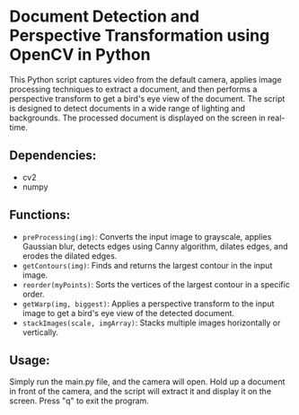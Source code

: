 # Document Detection and Perspective Transformation using OpenCV in Python

This Python script captures video from the default camera, applies image processing techniques to extract a document, and then performs a perspective transform to get a bird's eye view of the document. The script is designed to detect documents in a wide range of lighting and backgrounds. The processed document is displayed on the screen in real-time.

## Dependencies:
- cv2
- numpy

## Functions:
- `preProcessing(img)`: Converts the input image to grayscale, applies Gaussian blur, detects edges using Canny algorithm, dilates edges, and erodes the dilated edges.
- `getContours(img)`: Finds and returns the largest contour in the input image.
- `reorder(myPoints)`: Sorts the vertices of the largest contour in a specific order.
- `getWarp(img, biggest)`: Applies a perspective transform to the input image to get a bird's eye view of the detected document.
- `stackImages(scale, imgArray)`: Stacks multiple images horizontally or vertically.

## Usage:
Simply run the main.py file, and the camera will open. Hold up a document in front of the camera, and the script will extract it and display it on the screen. Press "q" to exit the program.
